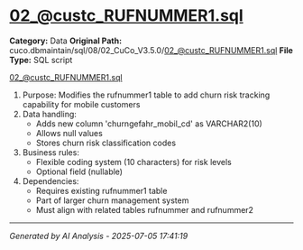 # 02_@custc_RUFNUMMER1.sql

**Category:** Data
**Original Path:** cuco.dbmaintain/sql/08/02_CuCo_V3.5.0/02_@custc_RUFNUMMER1.sql
**File Type:** SQL script

02_@custc_RUFNUMMER1.sql
1. Purpose: Modifies the rufnummer1 table to add churn risk tracking capability for mobile customers
2. Data handling:
   - Adds new column 'churngefahr_mobil_cd' as VARCHAR2(10)
   - Allows null values
   - Stores churn risk classification codes
3. Business rules:
   - Flexible coding system (10 characters) for risk levels
   - Optional field (nullable)
4. Dependencies:
   - Requires existing rufnummer1 table
   - Part of larger churn management system
   - Must align with related tables rufnummer and rufnummer2

---
*Generated by AI Analysis - 2025-07-05 17:41:19*
